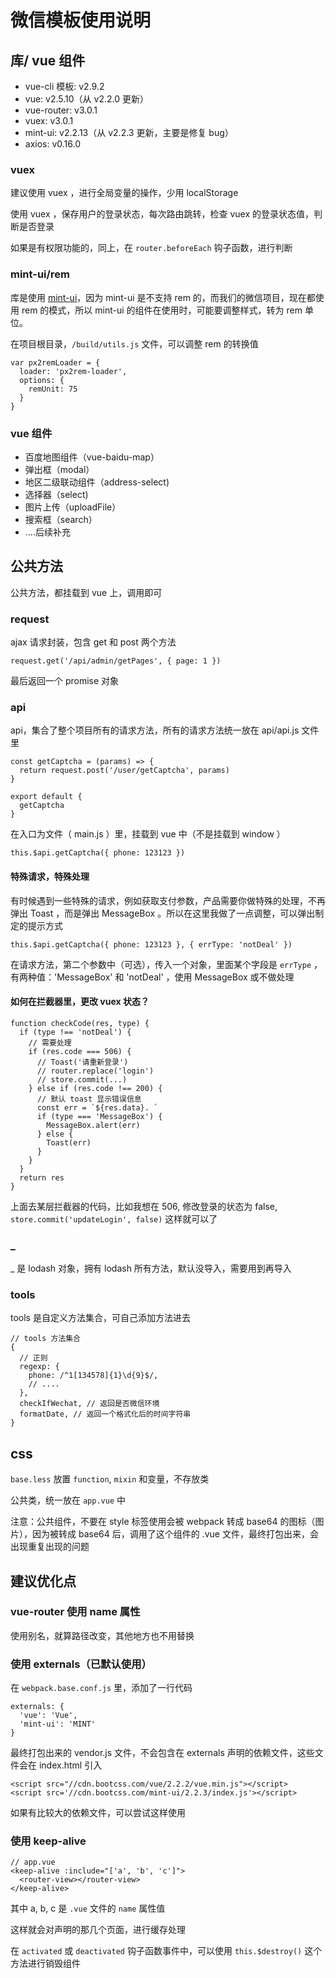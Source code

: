 # 微信模板使用说明

## 库/ vue 组件

* vue-cli 模板: v2.9.2
* vue: v2.5.10（从 v2.2.0 更新）
* vue-router: v3.0.1 
* vuex: v3.0.1
* mint-ui: v2.2.13（从 v2.2.3 更新，主要是修复 bug）
* axios: v0.16.0


### vuex

建议使用 vuex ，进行全局变量的操作，少用 localStorage

使用 vuex ，保存用户的登录状态，每次路由跳转，检查 vuex 的登录状态值，判断是否登录

如果是有权限功能的，同上，在 `router.beforeEach` 钩子函数，进行判断

### mint-ui/rem

库是使用 [mint-ui](http://mint-ui.github.io/docs/#/zh-cn2/quickstart)，因为 mint-ui 是不支持 rem 的，而我们的微信项目，现在都使用 rem 的模式，所以 mint-ui 的组件在使用时，可能要调整样式，转为 rem 单位。

在项目根目录，`/build/utils.js` 文件，可以调整 rem 的转换值

    var px2remLoader = {
      loader: 'px2rem-loader',
      options: {
        remUnit: 75
      }
    }


### vue 组件

* 百度地图组件（vue-baidu-map）
* 弹出框（modal）
* 地区二级联动组件（address-select)
* 选择器（select)
* 图片上传（uploadFile）
* 搜索框（search）
* ....后续补充

## 公共方法

公共方法，都挂载到 vue 上，调用即可

### request

ajax 请求封装，包含 get 和 post 两个方法

    request.get('/api/admin/getPages', { page: 1 })

最后返回一个 promise 对象

### api

api，集合了整个项目所有的请求方法，所有的请求方法统一放在 api/api.js 文件里

```
const getCaptcha = (params) => {
  return request.post('/user/getCaptcha', params)
}

export default {
  getCaptcha
}
```

在入口为文件（ main.js ）里，挂载到 vue 中（不是挂载到 window ）

    this.$api.getCaptcha({ phone: 123123 })

#### 特殊请求，特殊处理

有时候遇到一些特殊的请求，例如获取支付参数，产品需要你做特殊的处理，不再弹出 Toast ，而是弹出 MessageBox 。所以在这里我做了一点调整，可以弹出制定的提示方式

    this.$api.getCaptcha({ phone: 123123 }, { errType: 'notDeal' })

在请求方法，第二个参数中（可选），传入一个对象，里面某个字段是 `errType` ，有两种值：'MessageBox' 和 'notDeal' ，使用 MessageBox 或不做处理

#### 如何在拦截器里，更改  vuex 状态？

```
function checkCode(res, type) {
  if (type !== 'notDeal') {
    // 需要处理
    if (res.code === 506) {
      // Toast('请重新登录')
      // router.replace('login')
      // store.commit(...)
    } else if (res.code !== 200) {
      // 默认 toast 显示错误信息
      const err = `${res.data}. `
      if (type === 'MessageBox') {
        MessageBox.alert(err)
      } else {
        Toast(err)
      }
    }
  }
  return res
}
```

上面去某层拦截器的代码，比如我想在 506, 修改登录的状态为 false, `store.commit('updateLogin', false)` 这样就可以了

### _

_ 是 lodash 对象，拥有 lodash 所有方法，默认没导入，需要用到再导入

### tools

tools 是自定义方法集合，可自己添加方法进去

```
// tools 方法集合
{
  // 正则
  regexp: {
    phone: /^1[134578]{1}\d{9}$/,
    // ....
  },
  checkIfWechat, // 返回是否微信环境
  formatDate, // 返回一个格式化后的时间字符串
}
```

## css

`base.less` 放置 `function`, `mixin` 和变量，不存放类

公共类，统一放在 `app.vue` 中

注意：公共组件，不要在 style 标签使用会被 webpack 转成 base64 的图标（图片），因为被转成 base64 后，调用了这个组件的 .vue 文件，最终打包出来，会出现重复出现的问题

## 建议优化点

### vue-router 使用 name 属性

使用别名，就算路径改变，其他地方也不用替换

### 使用 externals（已默认使用）

在 `webpack.base.conf.js` 里，添加了一行代码

```
externals: {
  'vue': 'Vue',
  'mint-ui': 'MINT'
}
```

最终打包出来的 vendor.js 文件，不会包含在 externals 声明的依赖文件，这些文件会在 index.html 引入

```
<script src="//cdn.bootcss.com/vue/2.2.2/vue.min.js"></script>
<script src='//cdn.bootcss.com/mint-ui/2.2.3/index.js'></script>
```

如果有比较大的依赖文件，可以尝试这样使用

### 使用 keep-alive

```
// app.vue
<keep-alive :include="['a', 'b', 'c']">
  <router-view></router-view>
</keep-alive>
```

其中 a, b, c 是 `.vue` 文件的 `name` 属性值

这样就会对声明的那几个页面，进行缓存处理

在 `activated` 或 `deactivated` 钩子函数事件中，可以使用 `this.$destroy()` 这个方法进行销毁组件